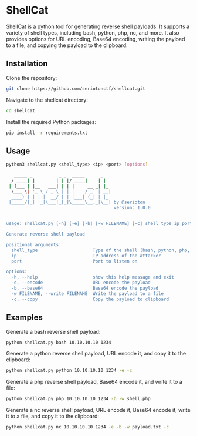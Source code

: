 # ShellCat

ShellCat is a python tool for generating reverse shell payloads. It supports a variety of shell types, including bash, python, php, nc, and more. It also provides options for URL encoding, Base64 encoding, writing the payload to a file, and copying the payload to the clipboard.

## Installation

Clone the repository:

```bash
git clone https://github.com/seriotonctf/shellcat.git
```

Navigate to the shellcat directory:

```bash
cd shellcat
```

Install the required Python packages:

```bash
pip install -r requirements.txt
```

## Usage

```bash
python3 shellcat.py <shell_type> <ip> <port> [options]
```

```bash
   _____ _          _ _  _____      _   
  / ____| |        | | |/ ____|    | |  
 | (___ | |__   ___| | | |     __ _| |_ 
  \___ \| '_ \ / _ \ | | |    / _` | __|
  ____) | | | |  __/ | | |___| (_| | |_ 
 |_____/|_| |_|\___|_|_|\_____\__,_|\__| by @serioton
                                         version: 1.0.0 


usage: shellcat.py [-h] [-e] [-b] [-w FILENAME] [-c] shell_type ip port

Generate reverse shell payload

positional arguments:
  shell_type                     Type of the shell (bash, python, php, nc, ...)
  ip                             IP address of the attacker
  port                           Port to listen on

options:
  -h, --help                     show this help message and exit
  -e, --encode                   URL encode the payload
  -b, --base64                   Base64 encode the payload
  -w FILENAME, --write FILENAME  Write the payload to a file
  -c, --copy                     Copy the payload to clipboard
```

## Examples

Generate a bash reverse shell payload:

```bash
python shellcat.py bash 10.10.10.10 1234
```

Generate a python reverse shell payload, URL encode it, and copy it to the clipboard:

```bash
python shellcat.py python 10.10.10.10 1234 -e -c
```

Generate a php reverse shell payload, Base64 encode it, and write it to a file:

```bash
python shellcat.py php 10.10.10.10 1234 -b -w shell.php
```

Generate a nc reverse shell payload, URL encode it, Base64 encode it, write it to a file, and copy it to the clipboard:

```bash
python shellcat.py nc 10.10.10.10 1234 -e -b -w payload.txt -c
```
